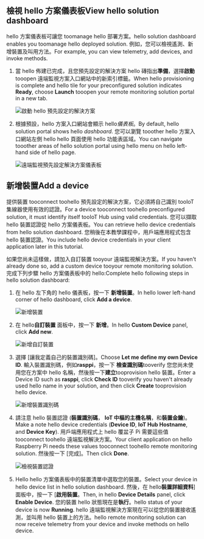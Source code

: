 ## <a name="view-hello-solution-dashboard"></a><span data-ttu-id="9e99a-101">檢視 hello 方案儀表板</span><span class="sxs-lookup"><span data-stu-id="9e99a-101">View hello solution dashboard</span></span>

<span data-ttu-id="9e99a-102">hello 方案儀表板可讓您 toomanage hello 部署方案。</span><span class="sxs-lookup"><span data-stu-id="9e99a-102">hello solution dashboard enables you toomanage hello deployed solution.</span></span> <span data-ttu-id="9e99a-103">例如，您可以檢視遙測、新增裝置及叫用方法。</span><span class="sxs-lookup"><span data-stu-id="9e99a-103">For example, you can view telemetry, add devices, and invoke methods.</span></span>

1. <span data-ttu-id="9e99a-104">當 hello 佈建已完成，且您預先設定的解決方案 hello 磚指出**準備**，選擇**啟動**tooopen 遠端監視方案入口網站中的新索引標籤。</span><span class="sxs-lookup"><span data-stu-id="9e99a-104">When hello provisioning is complete and hello tile for your preconfigured solution indicates **Ready**, choose **Launch** tooopen your remote monitoring solution portal in a new tab.</span></span>

    ![啟動 hello 預先設定的解決方案][img-launch-solution]

1. <span data-ttu-id="9e99a-106">根據預設，hello 方案入口網站會顯示 hello*儀表板*。</span><span class="sxs-lookup"><span data-stu-id="9e99a-106">By default, hello solution portal shows hello *dashboard*.</span></span> <span data-ttu-id="9e99a-107">您可以瀏覽 tooother hello 方案入口網站左側 hello hello 頁面使用 hello 功能表區域。</span><span class="sxs-lookup"><span data-stu-id="9e99a-107">You can navigate tooother areas of hello solution portal using hello menu on hello left-hand side of hello page.</span></span>

    ![遠端監視預先設定解決方案儀表板][img-menu]

## <a name="add-a-device"></a><span data-ttu-id="9e99a-109">新增裝置</span><span class="sxs-lookup"><span data-stu-id="9e99a-109">Add a device</span></span>

<span data-ttu-id="9e99a-110">提供裝置 tooconnect toohello 預先設定的解決方案，它必須將自己識別 tooIoT 集線器使用有效的認證。</span><span class="sxs-lookup"><span data-stu-id="9e99a-110">For a device tooconnect toohello preconfigured solution, it must identify itself tooIoT Hub using valid credentials.</span></span> <span data-ttu-id="9e99a-111">您可以擷取 hello 裝置認證從 hello 方案儀表板。</span><span class="sxs-lookup"><span data-stu-id="9e99a-111">You can retrieve hello device credentials from hello solution dashboard.</span></span> <span data-ttu-id="9e99a-112">您稍後在本教學課程中，用戶端應用程式包含 hello 裝置認證。</span><span class="sxs-lookup"><span data-stu-id="9e99a-112">You include hello device credentials in your client application later in this tutorial.</span></span>

<span data-ttu-id="9e99a-113">如果您尚未這樣做，請加入自訂裝置 tooyour 遠端監視解決方案。</span><span class="sxs-lookup"><span data-stu-id="9e99a-113">If you haven't already done so, add a custom device tooyour remote monitoring solution.</span></span> <span data-ttu-id="9e99a-114">完成下列步驟 hello 方案儀表板中的 hello:</span><span class="sxs-lookup"><span data-stu-id="9e99a-114">Complete hello following steps in hello solution dashboard:</span></span>

1. <span data-ttu-id="9e99a-115">在 hello 左下角的 hello 儀表板，按一下 **新增裝置**。</span><span class="sxs-lookup"><span data-stu-id="9e99a-115">In hello lower left-hand corner of hello dashboard, click **Add a device**.</span></span>

   ![新增裝置][1]

1. <span data-ttu-id="9e99a-117">在 hello**自訂裝置** 面板中，按一下 **新增**。</span><span class="sxs-lookup"><span data-stu-id="9e99a-117">In hello **Custom Device** panel, click **Add new**.</span></span>

   ![新增自訂裝置][2]

1. <span data-ttu-id="9e99a-119">選擇 [讓我定義自己的裝置識別碼]。</span><span class="sxs-lookup"><span data-stu-id="9e99a-119">Choose **Let me define my own Device ID**.</span></span> <span data-ttu-id="9e99a-120">輸入裝置識別碼，例如**rasppi**，按一下 **檢查識別碼**tooverify 您您尚未使用您在方案中 hello 名稱，然後按一下**建立**tooprovision hello 裝置。</span><span class="sxs-lookup"><span data-stu-id="9e99a-120">Enter a Device ID such as **rasppi**, click **Check ID** tooverify you haven't already used hello name in your solution, and then click **Create** tooprovision hello device.</span></span>

   ![新增裝置識別碼][3]

1. <span data-ttu-id="9e99a-122">請注意 hello 裝置認證 (**裝置識別碼**， **IoT 中樞的主機名稱**，和**裝置金鑰**)。</span><span class="sxs-lookup"><span data-stu-id="9e99a-122">Make a note hello device credentials (**Device ID**, **IoT Hub Hostname**, and **Device Key**).</span></span> <span data-ttu-id="9e99a-123">用戶端應用程式上 hello 覆盆子 Pi 需要這些值 tooconnect toohello 遠端監視解決方案。</span><span class="sxs-lookup"><span data-stu-id="9e99a-123">Your client application on hello Raspberry Pi needs these values tooconnect toohello remote monitoring solution.</span></span> <span data-ttu-id="9e99a-124">然後按一下 [完成]。</span><span class="sxs-lookup"><span data-stu-id="9e99a-124">Then click **Done**.</span></span>

    ![檢視裝置認證][4]

1. <span data-ttu-id="9e99a-126">Hello hello 方案儀表板中的裝置清單中選取您的裝置。</span><span class="sxs-lookup"><span data-stu-id="9e99a-126">Select your device in hello device list in hello solution dashboard.</span></span> <span data-ttu-id="9e99a-127">然後，在 hello**裝置詳細資料**] 面板中，按一下 [**啟用裝置**。</span><span class="sxs-lookup"><span data-stu-id="9e99a-127">Then, in hello **Device Details** panel, click **Enable Device**.</span></span> <span data-ttu-id="9e99a-128">您的裝置 hello 狀態現在是**執行**。</span><span class="sxs-lookup"><span data-stu-id="9e99a-128">hello status of your device is now **Running**.</span></span> <span data-ttu-id="9e99a-129">hello 遠端監視解決方案現在可以從您的裝置接收遙測，並叫用 hello 裝置上的方法。</span><span class="sxs-lookup"><span data-stu-id="9e99a-129">hello remote monitoring solution can now receive telemetry from your device and invoke methods on hello device.</span></span>

[img-launch-solution]: media/iot-suite-raspberry-pi-kit-view-solution/launch.png
[img-menu]: media/iot-suite-raspberry-pi-kit-view-solution/menu.png
[1]: media/iot-suite-raspberry-pi-kit-view-solution/suite0.png
[2]: media/iot-suite-raspberry-pi-kit-view-solution/suite1.png
[3]: media/iot-suite-raspberry-pi-kit-view-solution/suite2.png
[4]: media/iot-suite-raspberry-pi-kit-view-solution/suite3.png